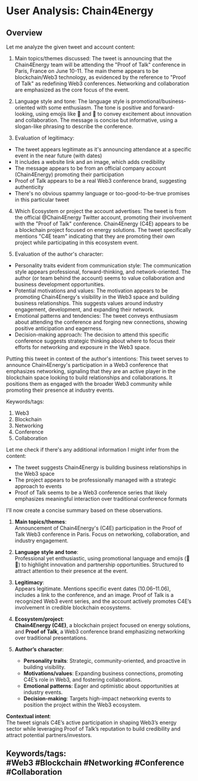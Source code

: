 # User Analysis: Chain4Energy

## Overview

<think>
Let me analyze the given tweet and account content:

1. Main topics/themes discussed:
The tweet is announcing that the Chain4Energy team will be attending the "Proof of Talk" conference in Paris, France on June 10-11. The main theme appears to be blockchain/Web3 technology, as evidenced by the reference to "Proof of Talk" as redefining Web3 conferences. Networking and collaboration are emphasized as the core focus of the event.

2. Language style and tone:
The language style is promotional/business-oriented with some enthusiasm. The tone is positive and forward-looking, using emojis like 🚀 and 🤝 to convey excitement about innovation and collaboration. The message is concise but informative, using a slogan-like phrasing to describe the conference.

3. Evaluation of legitimacy:
- The tweet appears legitimate as it's announcing attendance at a specific event in the near future (with dates)
- It includes a website link and an image, which adds credibility
- The message appears to be from an official company account (Chain4Energy) promoting their participation
- Proof of Talk appears to be a real Web3 conference brand, suggesting authenticity
- There's no obvious spammy language or too-good-to-be-true promises in this particular tweet

4. Which Ecosystem or project the account advertises:
The tweet is from the official @Chain4Energy Twitter account, promoting their involvement with the "Proof of Talk" conference. Chain4Energy (C4E) appears to be a blockchain project focused on energy solutions. The tweet specifically mentions "C4E team" indicating that they are promoting their own project while participating in this ecosystem event.

5. Evaluation of the author's character:

- Personality traits evident from communication style: The communication style appears professional, forward-thinking, and network-oriented. The author (or team behind the account) seems to value collaboration and business development opportunities.
- Potential motivations and values: The motivation appears to be promoting Chain4Energy's visibility in the Web3 space and building business relationships. This suggests values around industry engagement, development, and expanding their network.
- Emotional patterns and tendencies: The tweet conveys enthusiasm about attending the conference and forging new connections, showing positive anticipation and eagerness.
- Decision-making approach: The decision to attend this specific conference suggests strategic thinking about where to focus their efforts for networking and exposure in the Web3 space.

Putting this tweet in context of the author's intentions:
This tweet serves to announce Chain4Energy's participation in a Web3 conference that emphasizes networking, signaling that they are an active player in the blockchain space looking to build relationships and collaborations. It positions them as engaged with the broader Web3 community while promoting their presence at industry events.

Keywords/tags:
1. Web3
2. Blockchain
3. Networking
4. Conference
5. Collaboration

Let me check if there's any additional information I might infer from the content:
- The tweet suggests Chain4Energy is building business relationships in the Web3 space
- The project appears to be professionally managed with a strategic approach to events
- Proof of Talk seems to be a Web3 conference series that likely emphasizes meaningful interaction over traditional conference formats

I'll now create a concise summary based on these observations.
</think>

1. **Main topics/themes**:  
   Announcement of Chain4Energy's (C4E) participation in the Proof of Talk Web3 conference in Paris. Focus on networking, collaboration, and industry engagement.

2. **Language style and tone**:  
   Professional yet enthusiastic, using promotional language and emojis (🚀🤝) to highlight innovation and partnership opportunities. Structured to attract attention to their presence at the event.

3. **Legitimacy**:  
   Appears legitimate. Mentions specific event dates (10.06–11.06), includes a link to the conference, and an image. Proof of Talk is a recognized Web3 event series, and the account actively promotes C4E’s involvement in credible blockchain ecosystems.

4. **Ecosystem/project**:  
   **Chain4Energy (C4E)**, a blockchain project focused on energy solutions, and **Proof of Talk**, a Web3 conference brand emphasizing networking over traditional presentations.

5. **Author’s character**:  
   - **Personality traits**: Strategic, community-oriented, and proactive in building visibility.  
   - **Motivations/values**: Expanding business connections, promoting C4E’s role in Web3, and fostering collaborations.  
   - **Emotional patterns**: Eager and optimistic about opportunities at industry events.  
   - **Decision-making**: Targets high-impact networking events to position the project within the Web3 ecosystem.  

**Contextual intent**:  
The tweet signals C4E’s active participation in shaping Web3’s energy sector while leveraging Proof of Talk’s reputation to build credibility and attract potential partners/investors.

**Keywords/tags**:  
#Web3 #Blockchain #Networking #Conference #Collaboration
---
